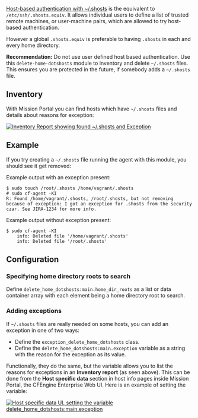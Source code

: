 [Host-based authentication with ~/.shosts](https://en.wikibooks.org/wiki/OpenSSH/Cookbook/Host-based_Authentication) is the equivalent to `/etc/ssh/.shosts.equiv`.
It allows individual users to define a list of trusted remote machines, or user-machine pairs, which are allowed to try host-based authentication.

However a global `.shosts.equiv` is preferable to having `.shosts` in each and every home directory.

****Recommendation:**** Do not use user defined host based authentication. Use this `delete-home-dotshosts` module to inventory and delete `~/.shosts` files. This ensures you are protected in the future, if somebody adds a `~/.shosts` file.

## Inventory

With Mission Portal you can find hosts which have `~/.shosts` files and details about reasons for exception:

[![Inventory Report showing found ~/.shosts and Exception](https://raw.githubusercontent.com/cfengine/modules/master/security/delete-home-dotshosts/media/inventory-report.png)](https://raw.githubusercontent.com/cfengine/modules/master/security/delete-home-dotshosts/media/inventory-report.png)

## Example

If you try creating a `~/.shosts` file running the agent with this module, you should see it get removed:

Example output with an exception present:

```
$ sudo touch /root/.shosts /home/vagrant/.shosts
# sudo cf-agent -KI
R: Found /home/vagrant/.shosts, /root/.shosts, but not removing because of exception: I got an exception for .shosts from the security czar. See JIRA-1234 for more info.
```

Example output without exception present:

```
$ sudo cf-agent -KI
    info: Deleted file '/home/vagrant/.shosts'
    info: Deleted file '/root/.shosts'
```

## Configuration

### Specifying home directory roots to search

Define `delete_home_dotshosts:main.home_dir_roots` as a list or data container array with each element being a home directory root to search.

### Adding exceptions

If `~/.shosts` files are really needed on some hosts, you can add an exception in one of two ways:

* Define the `exception_delete_home_dotshosts` class.
* Define the `delete_home_dotshosts:main.exception` variable as a string with the reason for the exception as its value.

Functionally, they do the same, but the variable allows you to list the reasons for exceptions in an **Inventory report** (as seen above).
This can be done from the **Host specific data** section in host info pages inside Mission Portal, the CFEngine Enterprise Web UI.
Here is an example of setting the variable:

[![Host specific data UI, setting the variable delete_home_dotshosts:main.exception](https://raw.githubusercontent.com/cfengine/modules/master/security/delete-home-dotshosts/media/host-specific-data.png)](https://raw.githubusercontent.com/cfengine/modules/master/security/delete-home-dotshosts/media/host-specific-data.png)
